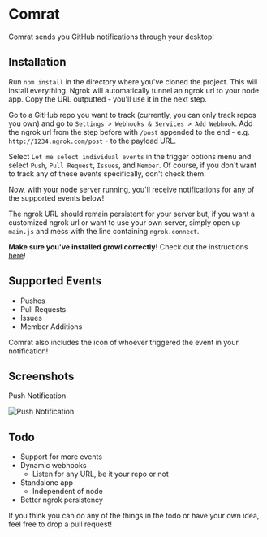 # Comrat

Comrat sends you GitHub notifications through your desktop!

## Installation

Run `npm install` in the directory where you've cloned the project. This will install everything. Ngrok will automatically tunnel an ngrok url to your node app. Copy the URL outputted - you'll use it in the next step.

Go to a GitHub repo you want to track (currently, you can only track repos you own) and go to `Settings > Webhooks & Services > Add Webhook`. Add the ngrok url from the step before with `/post` appended to the end - e.g. `http://1234.ngrok.com/post` - to the payload URL. 

Select `Let me select individual events` in the trigger options menu and select `Push`, `Pull Request`, `Issues`, and `Member`. Of course, if you don't want to track any of these events specifically, don't check them.

Now, with your node server running, you'll receive notifications for any of the supported events below!

The ngrok URL should remain persistent for your server but, if you want a customized ngrok url or want to use your own server, simply open up `main.js` and mess with the line containing `ngrok.connect`.

**Make sure you've installed growl correctly!** Check out the instructions [here](https://www.npmjs.org/package/growl)!

## Supported Events

* Pushes
* Pull Requests
* Issues
* Member Additions

Comrat also includes the icon of whoever triggered the event in your notification!

## Screenshots

Push Notification

![Push Notification](http://i.imgur.com/PDaQiKw.png)

## Todo

* Support for more events
* Dynamic webhooks
	* Listen for any URL, be it your repo or not
* Standalone app
	* Independent of node
* Better ngrok persistency
 


If you think you can do any of the things in the todo or have your own idea, feel free to drop a pull request!

